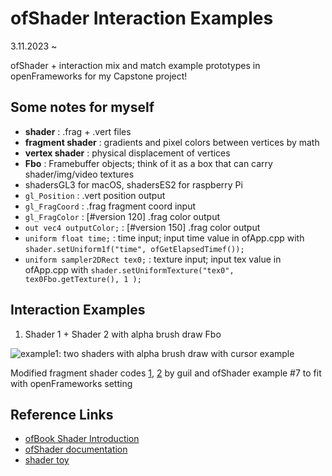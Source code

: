 # ofShader Interaction Examples
3.11.2023 ~

ofShader + interaction mix and match example prototypes in openFrameworks for my Capstone project!

## Some notes for myself ##
* **shader** : .frag + .vert files
* **fragment shader** : gradients and pixel colors between vertices by math
* **vertex shader** : physical displacement of vertices 
* **Fbo** : Framebuffer objects; think of it as a box that can carry shader/img/video textures
* shadersGL3 for macOS, shadersES2 for raspberry Pi
* `gl_Position` : .vert position output 
* `gl_FragCoord` : .frag fragment coord input
* `gl_FragColor` : [#version 120] .frag color output
* `out vec4 outputColor;` : [#version 150] .frag color output
* `uniform float time;` : time input; input time value in ofApp.cpp with `shader.setUniform1f("time", ofGetElapsedTimef());`
* `uniform sampler2DRect tex0;` : texture input; input tex value in ofApp.cpp with `shader.setUniformTexture("tex0", tex0Fbo.getTexture(), 1 );`

## Interaction Examples ##
1. Shader 1 + Shader 2 with alpha brush draw Fbo 

![example1: two shaders with alpha brush draw with cursor example](./documentation/example1.gif)

Modified fragment shader codes [1](https://www.shadertoy.com/view/msyGRm), [2](https://www.shadertoy.com/view/XlX3DM) by guil and ofShader example #7 to fit with openFrameworks setting


## Reference Links ##
* [ofBook Shader Introduction](https://openframeworks.cc/ofBook/chapters/shaders.html)
* [ofShader documentation](https://openframeworks.cc/documentation/gl/ofShader/)
* [shader toy](https://www.shadertoy.com/)
